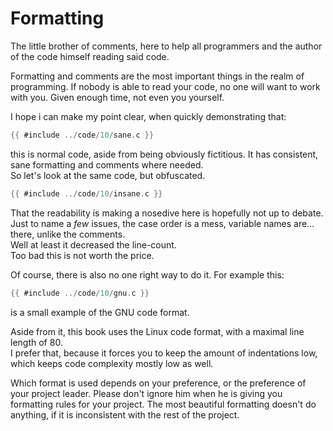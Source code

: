 # Formatting

The little brother of comments, here to help all programmers and the author of
the code himself reading said code.  
  
Formatting and comments are the most important things in the realm of
programming. If nobody is able to read your code, no one will want to work with
you. Given enough time, not even you yourself.  
  
I hope i can make my point clear, when quickly demonstrating that:  

```c
{{ #include ../code/10/sane.c }}
```

this is normal code, aside from being obviously fictitious. It has consistent,
sane formatting and comments where needed.  
So let's look at the same code, but obfuscated.  

```c
{{ #include ../code/10/insane.c }}
```

That the readability is making a nosedive here is hopefully not up to debate.
Just to name a _few_ issues, the case order is a mess, variable names are...
there, unlike the comments.  
Well at least it decreased the line-count.  
Too bad this is not worth the price.  
  
Of course, there is also no one right way to do it. For example this:  

```c
{{ #include ../code/10/gnu.c }}
```

is a small example of the GNU code format.  
  
Aside from it, this book uses the Linux code format, with a maximal line length
of 80.  
I prefer that, because it forces you to keep the amount of indentations low,
which keeps code complexity mostly low as well.  
  
Which format is used depends on your preference, or the preference of your
project leader. Please don't ignore him when he is giving you formatting rules
for your project. The most beautiful formatting doesn't do anything, if it is
inconsistent with the rest of the project.  
